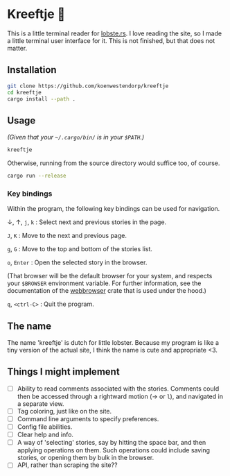 # Kreeftje 🦞

This is a little terminal reader for [lobste.rs](https://lobste.rs/). I love reading the site, so I made a little terminal user interface for it. This is not finished, but that does not matter.

## Installation

```zsh
git clone https://github.com/koenwestendorp/kreeftje
cd kreeftje
cargo install --path .
```

## Usage

_(Given that your `~/.cargo/bin/` is in your `$PATH`.)_

```zsh
kreeftje
```

Otherwise, running from the source directory would suffice too, of course.

```zsh
cargo run --release
```

### Key bindings

Within the program, the following key bindings can be used for navigation.

&darr;, &uarr;, `j`, `k`
: Select next and previous stories in the page.

`J`, `K`
: Move to the next and previous page.

`g`, `G`
: Move to the top and bottom of the stories list.

`o`, `Enter`
: Open the selected story in the browser.

(That browser will be the default browser for your system, and respects your `$BROWSER` environment variable. For further information, see the documentation of the [webbrowser](https://docs.rs/webbrowser/latest/webbrowser/) crate that is used under the hood.)

`q`, `<ctrl-C>`
: Quit the program.

## The name

The name 'kreeftje' is dutch for little lobster. Because my program is like a tiny version of the actual site, I think the name is cute and appropriate &lt;3.

## Things I might implement

- [ ] Ability to read comments associated with the stories. Comments could then be accessed through a rightward motion (&rarr; or `l`), and navigated in a separate view.
- [ ] Tag coloring, just like on the site.
- [ ] Command line arguments to specify preferences.
- [ ] Config file abilities.
- [ ] Clear help and info.
- [ ] A way of 'selecting' stories, say by hitting the space bar, and then applying operations on them. Such operations could include saving stories, or opening them by bulk in the browser.
- [ ] API, rather than scraping the site??
